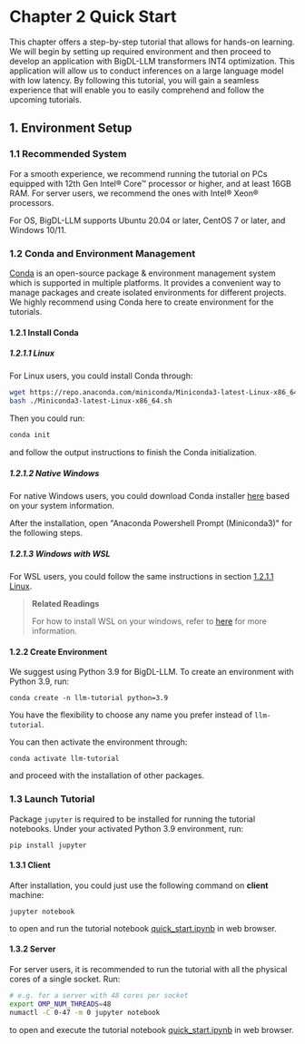 # Chapter 2 Quick Start

This chapter offers a step-by-step tutorial that allows for hands-on learning. We will begin by setting up required environment and then proceed to develop an application with BigDL-LLM transformers INT4 optimization. This application will allow us to conduct inferences on a large language model with low latency. By following this tutorial, you will gain a seamless experience that will enable you to easily comprehend and follow the upcoming tutorials.

## 1. Environment Setup

### 1.1 Recommended System

For a smooth experience, we recommend running the tutorial on PCs equipped with 12th Gen Intel® Core™ processor or higher, and at least 16GB RAM. For server users, we recommend the ones with Intel® Xeon® processors.

For OS, BigDL-LLM supports Ubuntu 20.04 or later, CentOS 7 or later, and Windows 10/11.

### 1.2 Conda and Environment Management

[Conda](https://docs.conda.io/projects/conda/en/stable/) is an open-source package & environment management system which is supported in multiple platforms. It provides a convenient way to manage packages and create isolated environments for different projects. We highly recommend using Conda here to create environment for the tutorials.

#### 1.2.1 Install Conda

##### 1.2.1.1 Linux
For Linux users, you could install Conda through:

```bash
wget https://repo.anaconda.com/miniconda/Miniconda3-latest-Linux-x86_64.sh
bash ./Miniconda3-latest-Linux-x86_64.sh
```

Then you could run:
```bash
conda init
```
and follow the output instructions to finish the Conda initialization.


##### 1.2.1.2 Native Windows
For native Windows users, you could download Conda installer [here](https://docs.conda.io/en/latest/miniconda.html#latest-miniconda-installer-links) based on your system information.

After the installation, open "Anaconda Powershell Prompt (Miniconda3)" for the following steps.

##### 1.2.1.3 Windows with WSL
For WSL users, you could follow the same instructions in section [1.2.1.1 Linux](#1211-linux).

> **Related Readings**
>
> For how to install WSL on your windows, refer to [here](https://bigdl.readthedocs.io/en/latest/doc/UserGuide/win.html#install-wsl2) for more information.

#### 1.2.2 Create Environment
We suggest using Python 3.9 for BigDL-LLM. To create an environment with Python 3.9, run:
```
conda create -n llm-tutorial python=3.9
```
You have the flexibility to choose any name you prefer instead of `llm-tutorial`.

You can then activate the environment through:
```
conda activate llm-tutorial
```
and proceed with the installation of other packages.

### 1.3 Launch Tutorial
Package `jupyter` is required to be installed for running the tutorial notebooks. Under your activated Python 3.9 environment, run:
```
pip install jupyter
```

#### 1.3.1 Client
After installation, you could just use the following command on **client** machine:
```
jupyter notebook
```
to open and run the tutorial notebook [quick_start.ipynb](./quick_start.ipynb) in web browser.

#### 1.3.2 Server
For server users, it is recommended to run the tutorial with all the physical cores of a single socket. Run:
```bash
# e.g. for a server with 48 cores per socket
export OMP_NUM_THREADS=48
numactl -C 0-47 -m 0 jupyter notebook
```
to open and execute the tutorial notebook [quick_start.ipynb](./quick_start.ipynb) in web browser.
